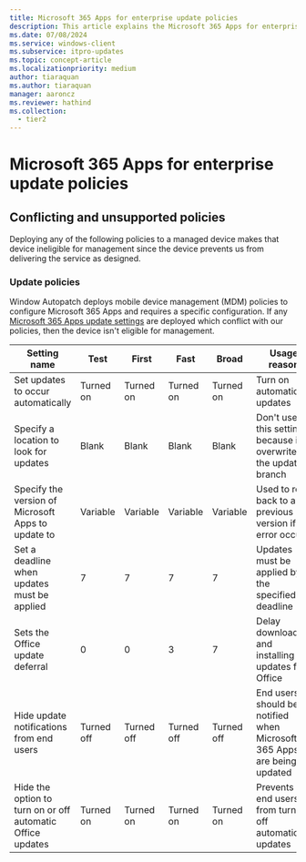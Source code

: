 ```yaml
---
title: Microsoft 365 Apps for enterprise update policies
description: This article explains the Microsoft 365 Apps for enterprise policies in Windows Autopatch
ms.date: 07/08/2024
ms.service: windows-client
ms.subservice: itpro-updates
ms.topic: concept-article
ms.localizationpriority: medium
author: tiaraquan
ms.author: tiaraquan
manager: aaroncz
ms.reviewer: hathind
ms.collection:
  - tier2
---
```


# Microsoft 365 Apps for enterprise update policies

## Conflicting and unsupported policies

Deploying any of the following policies to a managed device makes that device ineligible for management since the device prevents us from delivering the service as designed.

### Update policies

Window Autopatch deploys mobile device management (MDM) policies to configure Microsoft 365 Apps and requires a specific configuration. If any [Microsoft 365 Apps update settings](/deployoffice/configure-update-settings-microsoft-365-apps) are deployed which conflict with our policies, then the device isn't eligible for management.

| Setting name | Test | First | Fast | Broad | Usage reason |
| ----- | ----- | ----- | ----- | ----- | ----- |
| Set updates to occur automatically | Turned on | Turned on | Turned on | Turned on | Turn on automatic updates |
| Specify a location to look for updates | Blank | Blank | Blank | Blank | Don't use this setting because it overwrites the update branch |
| Specify the version of Microsoft Apps to update to | Variable | Variable | Variable | Variable | Used to roll back to a previous version if an error occurs |
| Set a deadline when updates must be applied | 7 | 7 | 7 | 7 | Updates must be applied by the specified deadline |
| Sets the Office update deferral | 0 | 0 | 3 | 7| Delay downloading and installing updates for Office |
| Hide update notifications from end users | Turned off | Turned off |  Turned off |  Turned off | End users should be notified when Microsoft 365 Apps are being updated |
| Hide the option to turn on or off automatic Office updates | Turned on | Turned on | Turned on | Turned on | Prevents end users from turning off automatic updates |
